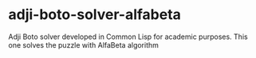 # adji-boto-solver-alfabeta
Adji Boto solver developed in Common Lisp for academic purposes. This one solves the puzzle with AlfaBeta algorithm
